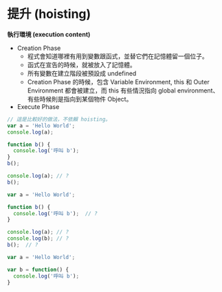 # 提升 (hoisting)

**執行環境 (execution content)**

* Creation Phase
  * 程式會知道哪裡有用到變數跟函式，並替它們在記憶體留一個位子。
  * 函式在宣告的時候，就被放入了記憶體。
  * 所有變數在建立階段被預設成 undefined
  * Creation Phase 的時候，包含 Variable Environment, this 和 Outer Environment 都會被建立，而 this 有些情況指向 global environment、有些時候則是指向到某個物件 Object。
* Execute Phase


```js
// 這是比較好的做法，不依賴 hoisting。
var a = 'Hello World';
console.log(a);

function b() {
  console.log('呼叫 b');
}
b();
```
<!-- Hello World, 呼叫 b -->

```js
console.log(a); // ?
b();

var a = 'Hello World';

function b() {
  console.log('呼叫 b');  // ?
}
```
<!-- undefined, 呼叫 b -->

```js
console.log(a); // ?
console.log(b); // ?
b();  // ?

var a = 'Hello World';

var b = function() {
  console.log('呼叫 b');
}
```
<!-- undefined, undefined, b is not a function -->
